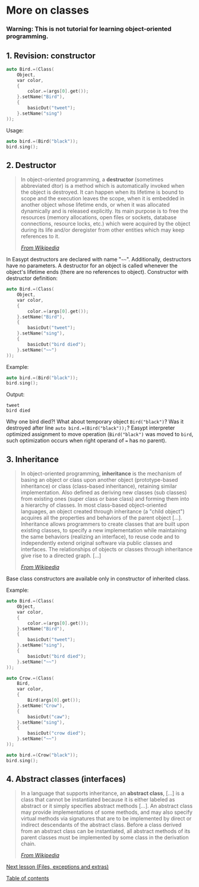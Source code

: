 # More on classes

### **Warning:** This is not tutorial for learning object-oriented programming. 

## 1. Revision: constructor

```c
auto Bird.=(Class(
    Object,
    var color,
    {
        color.=(args[0].get());
    }.setName("Bird"),
    {
        basicOut("tweet");
    }.setName("sing")
));
```

Usage:

```c
auto bird.=(Bird("black"));
bird.sing();
```

## 2. Destructor

> In object-oriented programming, a **destructor** (sometimes abbreviated dtor) is a method which is automatically invoked when the object is destroyed. It can happen when its lifetime is bound to scope and the execution leaves the scope, when it is embedded in another object whose lifetime ends, or when it was allocated dynamically and is released explicitly. Its main purpose is to free the resources (memory allocations, open files or sockets, database connections, resource locks, etc.) which were acquired by the object during its life and/or deregister from other entities which may keep references to it.
> 
> [_From Wikipedia_](https://en.wikipedia.org/wiki/Destructor_(computer_programming))


In Easypt destructors are declared with name "`~~`". Additionally, destructors have no parameters. A destructor for an object is called whenever the object's lifetime ends (there are no references to object). Constructor with destructor definition:

```c
auto Bird.=(Class(
    Object,
    var color,
    {
        color.=(args[0].get());
    }.setName("Bird"),
    {
        basicOut("tweet");
    }.setName("sing"),
    {
        basicOut("bird died");
    }.setName("~~")
));
```

Example:

```c
auto bird.=(Bird("black"));
bird.sing();
```

Output:

```
tweet
bird died
```

Why one bird died?! What about temporary object `Bird("black")`? Was it destroyed after line `auto bird.=(Bird("black"));`? Easypt interpreter optimized assignment to move operation (`Bird("black")` was moved to `bird`, such optimization occurs when right operand of `=` has no parent).

## 3. Inheritance

> In object-oriented programming, **inheritance** is the mechanism of basing an object or class upon another object (prototype-based inheritance) or class (class-based inheritance), retaining similar implementation. Also defined as deriving new classes (sub classes) from existing ones (super class or base class) and forming them into a hierarchy of classes. In most class-based object-oriented languages, an object created through inheritance (a "child object") acquires all the properties and behaviors of the parent object [...]. Inheritance allows programmers to create classes that are built upon existing classes, to specify a new implementation while maintaining the same behaviors (realizing an interface), to reuse code and to independently extend original software via public classes and interfaces. The relationships of objects or classes through inheritance give rise to a directed graph. [...]
>
> [_From Wikipedia_](https://en.wikipedia.org/wiki/Inheritance_(object-oriented_programming))

Base class constructors are available only in constructor of inherited class.

Example:

```c
auto Bird.=(Class(
    Object,
    var color,
    {
        color.=(args[0].get());
    }.setName("Bird"),
    {
        basicOut("tweet");
    }.setName("sing"),
    {
        basicOut("bird died");
    }.setName("~~")
));

auto Crow.=(Class(
    Bird,
    var color,
    {
        Bird(args[0].get());
    }.setName("Crow"),
    {
        basicOut("caw");
    }.setName("sing"),
    {
        basicOut("crow died");
    }.setName("~~")
));

auto bird.=(Crow("black"));
bird.sing();
```

## 4. Abstract classes (interfaces)

> In a language that supports inheritance, an **abstract class**, [...] is a class that cannot be instantiated because it is either labeled as abstract or it simply specifies abstract methods [...]. An abstract class may provide implementations of some methods, and may also specify virtual methods via signatures that are to be implemented by direct or indirect descendants of the abstract class. Before a class derived from an abstract class can be instantiated, all abstract methods of its parent classes must be implemented by some class in the derivation chain.
>
> [_From Wikipedia_](https://en.wikipedia.org/wiki/Class_(computer_programming)#Abstract_and_concrete)



[Next lesson (Files, exceptions and extras)](extras.md)

[Table of contents](tutorial.md)